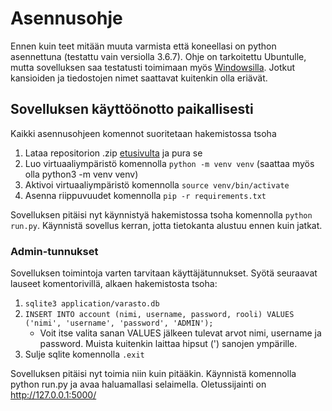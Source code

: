 # Asennusohje

Ennen kuin teet mitään muuta varmista että koneellasi on python asennettuna (testattu vain versiolla 3.6.7). Ohje on tarkoitettu Ubuntulle, mutta sovelluksen saa testatusti toimimaan myös <a href="https://gitforwindows.org/">Windowsilla</a>. Jotkut kansioiden ja tiedostojen nimet saattavat kuitenkin olla eriävät.

## Sovelluksen käyttöönotto paikallisesti

Kaikki asennusohjeen komennot suoritetaan hakemistossa tsoha

1. Lataa repositorion .zip <a href="https://github.com/ktatu/Varastojarjestelma">etusivulta</a> ja pura se
2. Luo virtuaaliympäristö komennolla ```python -m venv venv``` (saattaa myös olla python3 -m venv venv)
3. Aktivoi virtuaaliympäristö komennolla ```source venv/bin/activate```
4. Asenna riippuvuudet komennolla ```pip -r requirements.txt```

Sovelluksen pitäisi nyt käynnistyä hakemistossa tsoha komennolla ```python run.py```. Käynnistä sovellus kerran, jotta tietokanta alustuu ennen kuin jatkat.

### Admin-tunnukset

Sovelluksen toimintoja varten tarvitaan käyttäjätunnukset. Syötä seuraavat lauseet komentorivillä, alkaen hakemistosta tsoha:
1. ```sqlite3 application/varasto.db```
2. ```INSERT INTO account (nimi, username, password, rooli) VALUES ('nimi', 'username', 'password', 'ADMIN');```
   - Voit itse valita sanan VALUES jälkeen tulevat arvot nimi, username ja password. Muista kuitenkin laittaa hipsut (') sanojen ympärille.
3. Sulje sqlite komennolla ```.exit```

Sovelluksen pitäisi nyt toimia niin kuin pitääkin. Käynnistä komennolla python run.py ja avaa haluamallasi selaimella. Oletussijainti on http://127.0.0.1:5000/

